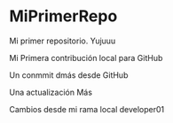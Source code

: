 # MiPrimerRepo

Mi primer repositorio. Yujuuu

Mi Primera contribución local para GitHub

Un conmmit dmás desde GitHub

Una actualización Más

Cambios desde mi rama local developer01
